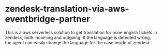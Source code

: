 # zendesk-translation-via-aws-eventbridge-partner
This is a aws serverless solution to get translation for none english tickets in zendesk, both incoming and outgoing. If the language is detected wrong, the agent can easily change the language for the case inside of zendesk 
